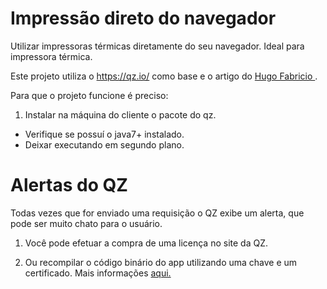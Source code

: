 # Impressão direto do navegador
Utilizar impressoras térmicas diretamente do seu navegador. Ideal para impressora térmica.

Este projeto utiliza o  https://qz.io/ como base e o artigo do <a href="https://www.linkedin.com/pulse/como-utilizar-impressoras-t%C3%A9rmicas-diretamente-do-seu-hugo-fabricio"> Hugo Fabricio </a>.

 Para que o projeto funcione é preciso:
1)  Instalar na máquina do cliente o pacote do qz.
- Verifique se possuí o java7+ instalado.
- Deixar executando em segundo plano.

# Alertas do QZ
Todas vezes que for enviado uma requisição o QZ exibe um alerta, que pode ser muito chato para o usuário.

1) Você pode efetuar a compra de uma licença no site da QZ.

2) Ou recompilar o código binário do app utilizando uma chave e um certificado. Mais informações <a href="https://www.linkedin.com/pulse/como-utilizar-impressoras-t%C3%A9rmicas-diretamente-do-seu-hugo-fabricio">aqui.</a>

